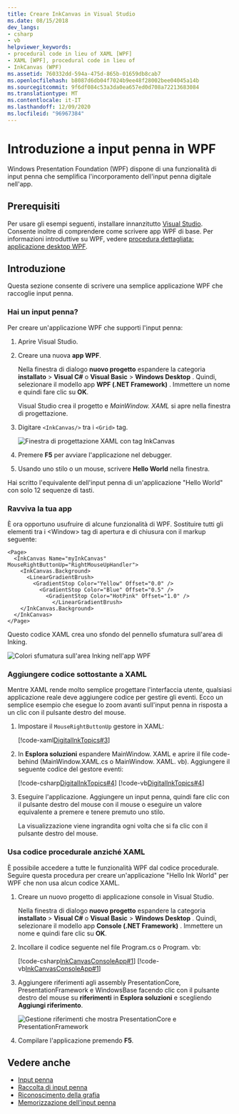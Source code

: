 ```yaml
---
title: Creare InkCanvas in Visual Studio
ms.date: 08/15/2018
dev_langs:
- csharp
- vb
helpviewer_keywords:
- procedural code in lieu of XAML [WPF]
- XAML [WPF], procedural code in lieu of
- InkCanvas (WPF)
ms.assetid: 760332dd-594a-475d-865b-01659db8cab7
ms.openlocfilehash: b8087d6db04f7024b9ee48f28002bee04045a14b
ms.sourcegitcommit: 9f6df084c53a3da0ea657ed0d708a72213683084
ms.translationtype: MT
ms.contentlocale: it-IT
ms.lasthandoff: 12/09/2020
ms.locfileid: "96967384"
---
```

# <a name="get-started-with-ink-in-wpf"></a>Introduzione a input penna in WPF

Windows Presentation Foundation (WPF) dispone di una funzionalità di input penna che semplifica l'incorporamento dell'input penna digitale nell'app.

## <a name="prerequisites"></a>Prerequisiti

Per usare gli esempi seguenti, installare innanzitutto [Visual Studio](https://visualstudio.microsoft.com/downloads/?utm_medium=microsoft&utm_source=docs.microsoft.com&utm_campaign=inline+link&utm_content=download+vs2019). Consente inoltre di comprendere come scrivere app WPF di base. Per informazioni introduttive su WPF, vedere [procedura dettagliata: applicazione desktop WPF](../getting-started/walkthrough-my-first-wpf-desktop-application.md).

## <a name="quick-start"></a>Introduzione

Questa sezione consente di scrivere una semplice applicazione WPF che raccoglie input penna.

### <a name="got-ink"></a>Hai un input penna?

Per creare un'applicazione WPF che supporti l'input penna:

1. Aprire Visual Studio.

2. Creare una nuova **app WPF**.

   Nella finestra di dialogo **nuovo progetto** espandere la categoria **installato**  >  **Visual C#** o **Visual Basic**  >  **Windows Desktop** . Quindi, selezionare il modello app **WPF (.NET Framework)** . Immettere un nome e quindi fare clic su **OK**.

   Visual Studio crea il progetto e *MainWindow. XAML* si apre nella finestra di progettazione.

3. Digitare `<InkCanvas/>` tra i `<Grid>` tag.

   ![Finestra di progettazione XAML con tag InkCanvas](./media/getting-started-with-ink/inkcanvas-xaml.png)

4. Premere **F5** per avviare l'applicazione nel debugger.

5. Usando uno stilo o un mouse, scrivere **Hello World** nella finestra.

Hai scritto l'equivalente dell'input penna di un'applicazione "Hello World" con solo 12 sequenze di tasti.

### <a name="spice-up-your-app"></a>Ravviva la tua app

È ora opportuno usufruire di alcune funzionalità di WPF. Sostituire tutti gli elementi tra i \<Window> tag di apertura e di chiusura con il markup seguente:

```xaml
<Page>
  <InkCanvas Name="myInkCanvas" MouseRightButtonUp="RightMouseUpHandler">
    <InkCanvas.Background>
      <LinearGradientBrush>
        <GradientStop Color="Yellow" Offset="0.0" />
          <GradientStop Color="Blue" Offset="0.5" />
            <GradientStop Color="HotPink" Offset="1.0" />
              </LinearGradientBrush>
    </InkCanvas.Background>
  </InkCanvas>
</Page>
```

Questo codice XAML crea uno sfondo del pennello sfumatura sull'area di Inking.

![Colori sfumatura sull'area Inking nell'app WPF](./media/getting-started-with-ink/gradient-colors.png)

### <a name="add-some-code-behind-the-xaml"></a>Aggiungere codice sottostante a XAML

Mentre XAML rende molto semplice progettare l'interfaccia utente, qualsiasi applicazione reale deve aggiungere codice per gestire gli eventi. Ecco un semplice esempio che esegue lo zoom avanti sull'input penna in risposta a un clic con il pulsante destro del mouse.

1. Impostare il `MouseRightButtonUp` gestore in XAML:

   [!code-xaml[DigitalInkTopics#3](~/samples/snippets/csharp/VS_Snippets_Wpf/DigitalInkTopics/CSharp/Window2.xaml#3)]

1. In **Esplora soluzioni** espandere MainWindow. XAML e aprire il file code-behind (MainWindow.XAML.cs o MainWindow. XAML. vb). Aggiungere il seguente codice del gestore eventi:

   [!code-csharp[DigitalInkTopics#4](~/samples/snippets/csharp/VS_Snippets_Wpf/DigitalInkTopics/CSharp/Window2.xaml.cs#4)]
   [!code-vb[DigitalInkTopics#4](~/samples/snippets/visualbasic/VS_Snippets_Wpf/DigitalInkTopics/VisualBasic/Window2.xaml.vb#4)]

1. Eseguire l'applicazione. Aggiungere un input penna, quindi fare clic con il pulsante destro del mouse con il mouse o eseguire un valore equivalente a premere e tenere premuto uno stilo.

   La visualizzazione viene ingrandita ogni volta che si fa clic con il pulsante destro del mouse.

### <a name="use-procedural-code-instead-of-xaml"></a>Usa codice procedurale anziché XAML

È possibile accedere a tutte le funzionalità WPF dal codice procedurale. Seguire questa procedura per creare un'applicazione "Hello Ink World" per WPF che non usa alcun codice XAML.

1. Creare un nuovo progetto di applicazione console in Visual Studio.

   Nella finestra di dialogo **nuovo progetto** espandere la categoria **installato**  >  **Visual C#** o **Visual Basic**  >  **Windows Desktop** . Quindi, selezionare il modello app **Console (.NET Framework)** . Immettere un nome e quindi fare clic su **OK**.

1. Incollare il codice seguente nel file Program.cs o Program. vb:

   [!code-csharp[InkCanvasConsoleApp#1](~/samples/snippets/csharp/VS_Snippets_Wpf/InkCanvasConsoleApp/CSharp/Program.cs#1)]
   [!code-vb[InkCanvasConsoleApp#1](~/samples/snippets/visualbasic/VS_Snippets_Wpf/InkCanvasConsoleApp/VisualBasic/Module1.vb#1)]

1. Aggiungere riferimenti agli assembly PresentationCore, PresentationFramework e WindowsBase facendo clic con il pulsante destro del mouse su **riferimenti** in **Esplora soluzioni** e scegliendo **Aggiungi riferimento**.

   ![Gestione riferimenti che mostra PresentationCore e PresentationFramework](./media/getting-started-with-ink/reference-manager-presentationcore-presentationframework.png)

1. Compilare l'applicazione premendo **F5**.

## <a name="see-also"></a>Vedere anche

- [Input penna](digital-ink.md)
- [Raccolta di input penna](collecting-ink.md)
- [Riconoscimento della grafia](handwriting-recognition.md)
- [Memorizzazione dell'input penna](storing-ink.md)
